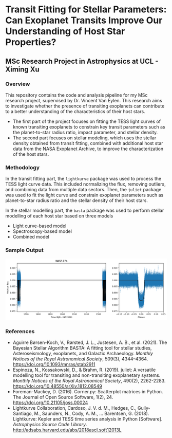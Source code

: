 # Transit Fitting for Stellar Parameters: Can Exoplanet Transits Improve Our Understanding of Host Star Properties?
## MSc Research Project in Astrophysics at UCL - Ximing Xu
### Overview
This repository contains the code and analysis pipeline for my MSc research project, supervised by Dr. Vincent Van Eylen. This research aims to investigate whether the presence of transiting exoplanets can contribute to a better understanding of the characteristics of their host stars.

- The first part of the project focuses on fitting the TESS light curves of known transiting exoplanets to constrain key transit parameters such as the planet-to-star radius ratio, impact parameter, and stellar density.
- The second part focuses on stellar modeling, which uses the stellar density obtained from transit fitting, combined with additional host star data from the NASA Exoplanet Archive, to improve the characterization of the host stars.

### Methodology
In the transit fitting part, the `lightkurve` package was used to process the TESS light curve data. This included normalizing the flux, removing outliers, and combining data from multiple data sectors. Then, the `juliet` package was used to fit the light curve and constrain exoplanet parameters such as planet-to-star radius ratio and the stellar density of their host stars.

In the stellar modelling part, the `basta` package was used to perform stellar modelling of each host star based on three models
- Light curve-based model
- Spectroscopy-based model
- Combined model

### Sample Output
![Transit Fit Result](Example_Outputs/transit_fitting_output_1.png)

### References
- Aguirre Børsen-Koch, V., Rørsted, J. L., Justesen, A. B., et al. (2021). The Bayesian Stellar Algorithm BASTA: A fitting tool for stellar studies, Asteroseismology, exoplanets, and Galactic Archaeology. *Monthly Notices of the Royal Astronomical Society*, 509(3), 4344–4364. https://doi.org/10.1093/mnras/stab2911
- Espinoza, N., Kossakowski, D., & Brahm, R. (2019). juliet: A versatile modelling tool for transiting and non-transiting exoplanetary systems. *Monthly Notices of the Royal Astronomical Society*, 490(2), 2262-2283. https://doi.org/10.48550/arXiv.1812.08549
- Foreman-Mackey, D. (2016). Corner.py: Scatterplot matrices in Python. The Journal of Open 
Source Software, 1(2), 24. https://doi.org/10.21105/joss.00024
- Lightkurve Collaboration, Cardoso, J. V. d. M., Hedges, C., Gully-Santiago, M., Saunders, N., Cody, A. M., ... Barentsen, G. (2018). Lightkurve: Kepler and TESS time series analysis in Python [Software]. *Astrophysics Source Code Library*. http://adsabs.harvard.edu/abs/2018ascl.soft12013L

